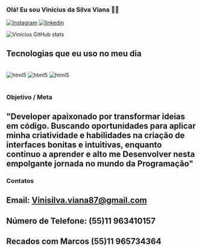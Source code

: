 ### Olá! Eu sou Vinicius da Silva Viana 👋🏼


[![Instagram](https://img.shields.io/badge/Instagram-E4405F?style=for-the-badge&logo=instagram&logoColor=white)](https://www.instagram.com/vinisilvaviana)
[![linkedin](https://img.shields.io/badge/LinkedIn-0077B5?style=for-the-badge&logo=linkedin&logoColor=white)](https://www.linkedin.com/in/vinicius-da-silva-viana-4786b0192)

![Vinicius GitHub stats](https://github-readme-stats.vercel.app/api?username=ViniciusSilvaViana&show_icons=true&theme=dracula)

## Tecnologias que eu uso no meu dia

<div style="display: inline_block"><br/>
    <img align="center" alt="html5" src="https://img.shields.io/badge/JavaScript-F7DF1E?style=for-the-badge&logo=javascript&logoColor=black"/>
    <img align="center" alt="html5" src="https://img.shields.io/badge/HTML5-E34F26?style=for-the-badge&logo=html5&logoColor=white"/>
    <img align="center" alt="html5" src="https://img.shields.io/badge/CSS3-1572B6?style=for-the-badge&logo=css3&logoColor=white"/>
  
</div><br/>

### Objetivo / Meta
## "Developer apaixonado por transformar ideias em código. Buscando oportunidades para aplicar minha criatividade e habilidades na criação de interfaces bonitas e intuitivas, enquanto continuo a aprender e alto me Desenvolver nesta empolgante jornada no mundo da Programação"<br/>
### Contatos

## Email: Vinisilva.viana87@gmail.com
## Número de Telefone: (55)11 963410157 
## Recados com Marcos (55)11 965734364
